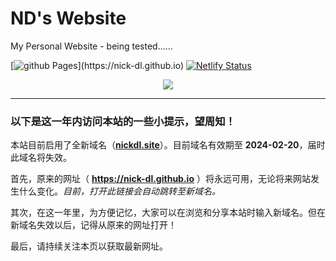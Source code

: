 # ND's Website

My Personal Website - being tested......

[![github Pages](https://img.shields.io/badge/GitHub-Pages-blue?logo="GitHub"&style="flat")](https://nick-dl.github.io)
[![Netlify Status](https://api.netlify.com/api/v1/badges/841507c1-6860-401e-b646-0523d0575531/deploy-status)](https://www.nickdl.site)

<p align="center"> 
         <img src="https://user-images.githubusercontent.com/106737278/213456453-bdcd0029-2b4e-491a-b5e9-d74426922977.svg"/>
</p>

----------

### 以下是这一年内访问本站的一些小提示，望周知！

本站目前启用了全新域名（[**nickdl.site**](https://nickdl.site)）。目前域名有效期至 
 **2024-02-20**，届时此域名将失效。

首先，原来的网址（ **https://nick-dl.github.io** ）将永远可用，无论将来网站发生什么变化。*目前，打开此链接会自动跳转至新域名。*

其次，在这一年里，为方便记忆，大家可以在浏览和分享本站时输入新域名。但在新域名失效以后，记得从原来的网址打开！

最后，请持续关注本页以获取最新网址。
